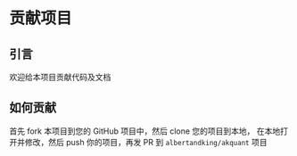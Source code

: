 # 贡献项目

## 引言

欢迎给本项目贡献代码及文档

## 如何贡献

首先 fork 本项目到您的 GitHub 项目中，然后 clone 您的项目到本地，
在本地打开并修改，然后 push 你的项目，再发 PR 到 `albertandking/akquant` 项目
